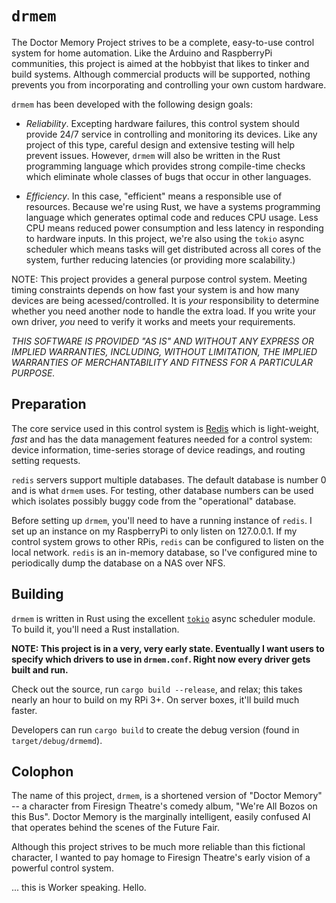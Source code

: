 # `drmem`

The Doctor Memory Project strives to be a complete, easy-to-use
control system for home automation. Like the Arduino and RaspberryPi
communities, this project is aimed at the hobbyist that likes to
tinker and build systems. Although commercial products will be
supported, nothing prevents you from incorporating and controlling
your own custom hardware.

`drmem` has been developed with the following design goals:

* *Reliability*. Excepting hardware failures, this control system
should provide 24/7 service in controlling and monitoring its devices.
Like any project of this type, careful design and extensive testing
will help prevent issues. However, `drmem` will also be written in the
Rust programming language which provides strong compile-time checks
which eliminate whole classes of bugs that occur in other languages.

* *Efficiency*. In this case, "efficient" means a responsible use of
resources. Because we're using Rust, we have a systems programming
language which generates optimal code and reduces CPU usage. Less CPU
means reduced power consumption and less latency in responding to
hardware inputs. In this project, we're also using the `tokio` async
scheduler which means tasks will get distributed across all cores of
the system, further reducing latencies (or providing more
scalability.)

NOTE: This project provides a general purpose control system. Meeting
timing constraints depends on how fast your system is and how many
devices are being acessed/controlled. It is *your* responsibility to
determine whether you need another node to handle the extra load. If
you write your own driver, *you* need to verify it works and meets
your requirements.

*THIS SOFTWARE IS PROVIDED "AS IS" AND WITHOUT ANY EXPRESS OR IMPLIED
WARRANTIES, INCLUDING, WITHOUT LIMITATION, THE IMPLIED WARRANTIES OF
MERCHANTABILITY AND FITNESS FOR A PARTICULAR PURPOSE.*

## Preparation

The core service used in this control system is
[Redis](https://redis.io/) which is light-weight, *fast* and has the
data management features needed for a control system: device
information, time-series storage of device readings, and routing
setting requests.

`redis` servers support multiple databases. The default database is
number 0 and is what `drmem` uses. For testing, other database numbers
can be used which isolates possibly buggy code from the "operational"
database.

Before setting up `drmem`, you'll need to have a running instance of
`redis`. I set up an instance on my RaspberryPi to only listen on
127.0.0.1. If my control system grows to other RPis, `redis` can be
configured to listen on the local network. `redis` is an in-memory
database, so I've configured mine to periodically dump the database on
a NAS over NFS.

## Building

`drmem` is written in Rust using the excellent
[`tokio`](https://tokio.rs/) async scheduler module. To build it,
you'll need a Rust installation.

**NOTE: This project is in a very, very early state. Eventually I want
users to specify which drivers to use in `drmem.conf`. Right now every
driver gets built and run.**

Check out the source, run `cargo build --release`, and relax; this
takes nearly an hour to build on my RPi 3+. On server boxes, it'll
build much faster.

Developers can run `cargo build` to create the debug version (found in
`target/debug/drmemd`).

## Colophon

The name of this project, `drmem`, is a shortened version of "Doctor
Memory" -- a character from Firesign Theatre's comedy album, "We're
All Bozos on this Bus". Doctor Memory is the marginally intelligent,
easily confused AI that operates behind the scenes of the Future Fair.

Although this project strives to be much more reliable than this
fictional character, I wanted to pay homage to Firesign Theatre's
early vision of a powerful control system.

... this is Worker speaking. Hello.
